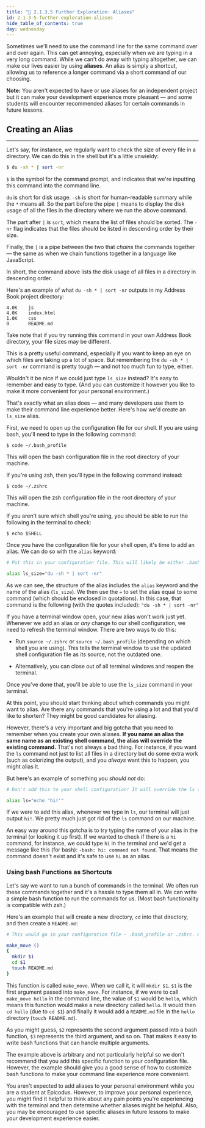 ```yaml
---
title: "📓 2.1.3.5 Further Exploration: Aliases"
id: 2-1-3-5-further-exploration-aliases
hide_table_of_contents: true
day: wednesday
---
```


Sometimes we'll need to use the command line for the same command over and over again. This can get annoying, especially when we are typing in a very long command. While we can't do away with typing altogether, we can make our lives easier by using **aliases**. An alias is simply a shortcut, allowing us to reference a longer command via a short command of our choosing.

**Note:** You aren't expected to have or use aliases for an independent project but it can make your development experience more pleasant — and some students will encounter recommended aliases for certain commands in future lessons.

## Creating an Alias
---

Let's say, for instance, we regularly want to check the size of every file in a directory. We can do this in the shell but it's a little unwieldy:

```bash
$ du -sh * | sort -nr
```

`$` is the symbol for the command prompt, and indicates that we're  inputting this command into the command line.

`du` is short for disk usage. `-sh` is short for human-readable summary while the `*` means all. So the part before the pipe `|` means to display the disk usage of all the files in the directory where we run the above command.

The part after `|` is `sort`, which means the list of files should be sorted. The `-nr` flag indicates that the files should be listed in descending order by their size.

Finally, the `|` is a pipe between the two that _chains_ the commands together — the same as when we chain functions together in a language like JavaScript.

In short, the command above lists the disk usage of all files in a directory in descending order.

Here's an example of what `du -sh * | sort -nr` outputs in my Address Book project directory:

```
4.0K    js
4.0K    index.html
1.0K    css
0       README.md
```

Take note that if you try running this command in your own Address Book directory, your file sizes may be different.

This is a pretty useful command, especially if you want to keep an eye on which files are taking up a lot of space. But remembering the `du -sh * | sort -nr` command is pretty tough — and not too much fun to type, either.

Wouldn't it be nice if we could just type `ls_size` instead? It's easy to remember and easy to type. (And you can customize it however you like to make it more convenient for your personal environment.)

That's exactly what an alias does — and many developers use them to make their command line experience better. Here's how we'd create an `ls_size` alias.

First, we need to open up the configuration file for our shell. If you are using bash, you'll need to type in the following command:

```shell
$ code ~/.bash_profile
```

This will open the bash configuration file in the root directory of your machine.

If you're using zsh, then you'll type in the following command instead:

```shell
$ code ~/.zshrc
```

This will open the zsh configuration file in the root directory of your machine.

If you aren't sure which shell you're using, you should be able to run the following in the terminal to check:

```
$ echo $SHELL
```

Once you have the configuration file for your shell open, it's time to add an alias. We can do so with the `alias` keyword:

```bash
# Put this in your configuration file. This will likely be either .bash_profile or .zshrc.

alias ls_size="du -sh * | sort -nr"
```

As we can see, the structure of the alias includes the `alias` keyword and the name of the alias (`ls_size`). We then use the `=` to set the alias equal to some command (which should be enclosed in quotations). In this case, that command is the following (with the quotes included): `"du -sh * | sort -nr"`

If you have a terminal window open, your new alias won't work just yet. Whenever we add an alias or _any_ change to our shell configuration, we need to refresh the terminal window. There are two ways to do this:

* Run `source ~/.zshrc` or `source ~/.bash_profile` (depending on which shell you are using). This tells the terminal window to use the updated shell configuration file as its source, not the outdated one.

* Alternatively, you can close out of all terminal windows and reopen the terminal.

Once you've done that, you'll be able to use the `ls_size` command in your terminal.

At this point, you should start thinking about which commands you might want to alias. Are there any commands that you're using a lot and that you'd like to shorten? They might be good candidates for aliasing.

However, there's a very important and big gotcha that you need to remember when you create your own aliases. **If you name an alias the same name as an existing shell command, the alias will override the existing command.** That's not always a bad thing. For instance, if you want the `ls` command not just to list all files in a directory but do some extra work (such as colorizing the output), and you _always_ want this to happen, you might alias it.

But here's an example of something you _should not_ do:

```bash
# Don't add this to your shell configuration! It will override the ls command.

alias ls="echo 'hi!'"
```

If we were to add this alias, whenever we type in `ls`, our terminal will just output `hi!`. We pretty much just got rid of the `ls` command on our machine. 

An easy way around this gotcha is to try typing the name of your alias in the terminal (or looking it up first). If we wanted to check if there is a `hi` command, for instance, we could type `hi` in the terminal and we'd get a message like this (for bash): `-bash: hi: command not found`. That means the command doesn't exist and it's safe to use `hi` as an alias.

### Using bash Functions as Shortcuts

Let's say we want to run a bunch of commands in the terminal. We often run these commands together and it's a hassle to type them all in. We can write a simple bash function to run the commands for us. (Most bash functionality is compatible with zsh.)

Here's an example that will create a new directory, `cd` into that directory, and then create a `README.md`:

```bash
# This would go in your configuration file — .bash_profile or .zshrc. However, this is just an example. You can try it out yourself and then remove it from your configuration if you like.

make_move ()
{
  mkdir $1
  cd $1
  touch README.md
}
```

This function is called `make_move`. When we call it, it will `mkdir $1`. `$1` is the first argument passed into `make_move`. For instance, if we were to call `make_move hello` in the command line, the value of `$1` would be `hello`, which means this function would make a new directory called `hello`. It would then `cd hello` (due to `cd $1`) and finally it would add a `README.md` file in the `hello` directory (`touch README.md`).

As you might guess, `$2` represents the second argument passed into a bash function, `$3` represents the third argument, and so on. That makes it easy to write bash functions that can handle multiple arguments.

The example above is arbitrary and not particularly helpful so we don't recommend that you add this specific function to your configuration file. However, the example should give you a good sense of how to customize bash functions to make your command line experience more convenient.

You aren't expected to add aliases to your personal environment while you are a student at Epicodus. However, to improve your personal experience, you might find it helpful to think about any pain points you're experiencing with the terminal and then determine whether aliases might be helpful. Also, you may be encouraged to use specific aliases in future lessons to make your development experience easier.

